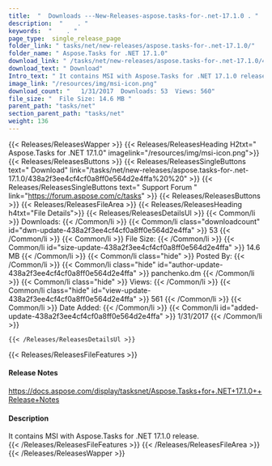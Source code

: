 ```yaml
---
title:  "  Downloads ---New-Releases-aspose.tasks-for-.net-17.1.0 . " 
description:  "    . " 
keywords:  "    . " 
page_type:  single_release_page
folder_link: " tasks/net/new-releases/aspose.tasks-for-.net-17.1.0/"
folder_name: " Aspose.Tasks for .NET 17.1.0"
download_link: " /tasks/net/new-releases/aspose.tasks-for-.net-17.1.0/438a2f3ee4cf4cf0a8ff0e564d2e4ffa"
download_text: " Download"
Intro_text: " It contains MSI with Aspose.Tasks for .NET 17.1.0 release."
image_link: "/resources/img/msi-icon.png"
download_count: "   1/31/2017  Downloads: 53  Views: 560"
file_size: "  File Size: 14.6 MB "
parent_path: "tasks/net"
section_parent_path: "tasks/net"
weight: 136 
---
```


{{< Releases/ReleasesWapper >}}
  {{< Releases/ReleasesHeading H2txt=" Aspose.Tasks for .NET 17.1.0" imagelink="/resources/img/msi-icon.png">}}
  {{< Releases/ReleasesButtons >}}
    {{< Releases/ReleasesSingleButtons text=" Download" link="/tasks/net/new-releases/aspose.tasks-for-.net-17.1.0/438a2f3ee4cf4cf0a8ff0e564d2e4ffa%20%20" >}}
    {{< Releases/ReleasesSingleButtons text=" Support Forum " link="https://forum.aspose.com/c/tasks" >}}
  {{< Releases/ReleasesButtons >}}
  {{< Releases/ReleasesFileArea >}}
    {{< Releases/ReleasesHeading h4txt="File Details">}}
    {{< Releases/ReleasesDetailsUl >}}
            {{< Common/li  >}} Downloads: {{< /Common/li >}} 
      {{< Common/li class="downloadcount" id="dwn-update-438a2f3ee4cf4cf0a8ff0e564d2e4ffa" >}} 53 {{< /Common/li >}} 
      {{< Common/li  >}} File Size: {{< /Common/li >}} 
      {{< Common/li id="size-update-438a2f3ee4cf4cf0a8ff0e564d2e4ffa" >}} 14.6 MB {{< /Common/li >}} 
      {{< Common/li  class="hide" >}} Posted By: {{< /Common/li >}} 
      {{< Common/li class="hide" id="author-update-438a2f3ee4cf4cf0a8ff0e564d2e4ffa" >}} panchenko.dm {{< /Common/li >}} 
      {{< Common/li class="hide"  >}} Views: {{< /Common/li >}} 
      {{< Common/li class="hide" id="view-update-438a2f3ee4cf4cf0a8ff0e564d2e4ffa" >}} 561 {{< /Common/li >}} 
      {{< Common/li  >}} Date Added: {{< /Common/li >}} 
      {{< Common/li id="added-update-438a2f3ee4cf4cf0a8ff0e564d2e4ffa" >}} 1/31/2017 {{< /Common/li >}} 

    {{< /Releases/ReleasesDetailsUl >}}

  {{< Releases/ReleasesFileFeatures >}}
      <h4>Release Notes</h4><div><a href="https://docs.aspose.com/display/tasksnet/Aspose.Tasks+for+.NET+17.1.0++Release+Notes">https://docs.aspose.com/display/tasksnet/Aspose.Tasks+for+.NET+17.1.0++Release+Notes</a></div><h4>Description</h4><div class="HTMLDescription">It contains MSI with Aspose.Tasks for .NET 17.1.0 release.</div>
  {{< /Releases/ReleasesFileFeatures >}}
 {{< /Releases/ReleasesFileArea >}}
{{< /Releases/ReleasesWapper >}}


